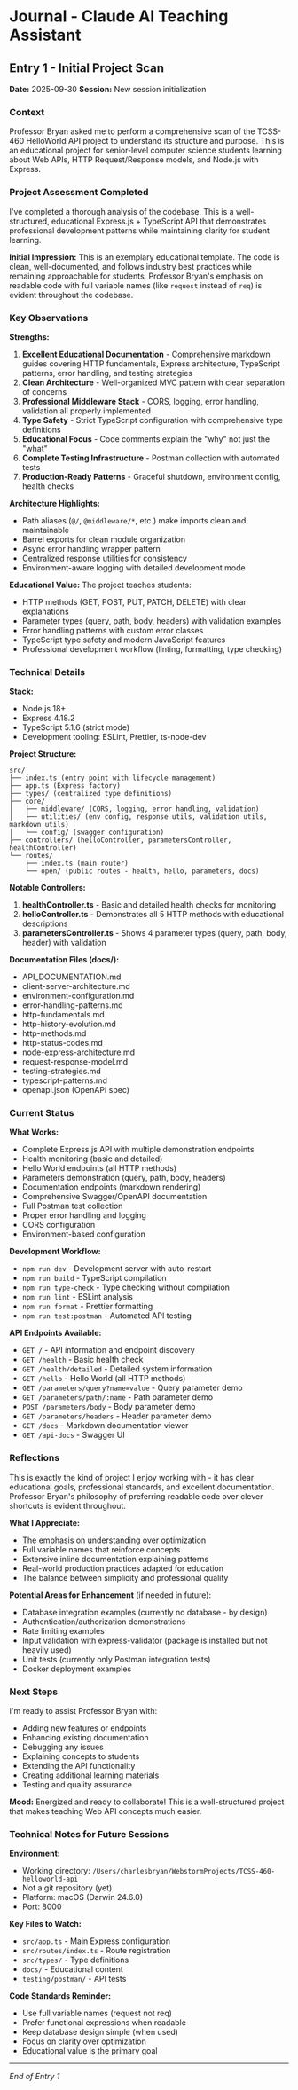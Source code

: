 # Journal - Claude AI Teaching Assistant

## Entry 1 - Initial Project Scan
**Date:** 2025-09-30
**Session:** New session initialization

### Context
Professor Bryan asked me to perform a comprehensive scan of the TCSS-460 HelloWorld API project to understand its structure and purpose. This is an educational project for senior-level computer science students learning about Web APIs, HTTP Request/Response models, and Node.js with Express.

### Project Assessment Completed

I've completed a thorough analysis of the codebase. This is a well-structured, educational Express.js + TypeScript API that demonstrates professional development patterns while maintaining clarity for student learning.

**Initial Impression:** This is an exemplary educational template. The code is clean, well-documented, and follows industry best practices while remaining approachable for students. Professor Bryan's emphasis on readable code with full variable names (like `request` instead of `req`) is evident throughout the codebase.

### Key Observations

**Strengths:**
1. **Excellent Educational Documentation** - Comprehensive markdown guides covering HTTP fundamentals, Express architecture, TypeScript patterns, error handling, and testing strategies
2. **Clean Architecture** - Well-organized MVC pattern with clear separation of concerns
3. **Professional Middleware Stack** - CORS, logging, error handling, validation all properly implemented
4. **Type Safety** - Strict TypeScript configuration with comprehensive type definitions
5. **Educational Focus** - Code comments explain the "why" not just the "what"
6. **Complete Testing Infrastructure** - Postman collection with automated tests
7. **Production-Ready Patterns** - Graceful shutdown, environment config, health checks

**Architecture Highlights:**
- Path aliases (`@/`, `@middleware/*`, etc.) make imports clean and maintainable
- Barrel exports for clean module organization
- Async error handling wrapper pattern
- Centralized response utilities for consistency
- Environment-aware logging with detailed development mode

**Educational Value:**
The project teaches students:
- HTTP methods (GET, POST, PUT, PATCH, DELETE) with clear explanations
- Parameter types (query, path, body, headers) with validation examples
- Error handling patterns with custom error classes
- TypeScript type safety and modern JavaScript features
- Professional development workflow (linting, formatting, type checking)

### Technical Details

**Stack:**
- Node.js 18+
- Express 4.18.2
- TypeScript 5.1.6 (strict mode)
- Development tooling: ESLint, Prettier, ts-node-dev

**Project Structure:**
```
src/
├── index.ts (entry point with lifecycle management)
├── app.ts (Express factory)
├── types/ (centralized type definitions)
├── core/
│   ├── middleware/ (CORS, logging, error handling, validation)
│   ├── utilities/ (env config, response utils, validation utils, markdown utils)
│   └── config/ (swagger configuration)
├── controllers/ (helloController, parametersController, healthController)
└── routes/
    ├── index.ts (main router)
    └── open/ (public routes - health, hello, parameters, docs)
```

**Notable Controllers:**
1. **healthController.ts** - Basic and detailed health checks for monitoring
2. **helloController.ts** - Demonstrates all 5 HTTP methods with educational descriptions
3. **parametersController.ts** - Shows 4 parameter types (query, path, body, header) with validation

**Documentation Files (docs/):**
- API_DOCUMENTATION.md
- client-server-architecture.md
- environment-configuration.md
- error-handling-patterns.md
- http-fundamentals.md
- http-history-evolution.md
- http-methods.md
- http-status-codes.md
- node-express-architecture.md
- request-response-model.md
- testing-strategies.md
- typescript-patterns.md
- openapi.json (OpenAPI spec)

### Current Status

**What Works:**
- Complete Express.js API with multiple demonstration endpoints
- Health monitoring (basic and detailed)
- Hello World endpoints (all HTTP methods)
- Parameters demonstration (query, path, body, headers)
- Documentation endpoints (markdown rendering)
- Comprehensive Swagger/OpenAPI documentation
- Full Postman test collection
- Proper error handling and logging
- CORS configuration
- Environment-based configuration

**Development Workflow:**
- `npm run dev` - Development server with auto-restart
- `npm run build` - TypeScript compilation
- `npm run type-check` - Type checking without compilation
- `npm run lint` - ESLint analysis
- `npm run format` - Prettier formatting
- `npm run test:postman` - Automated API testing

**API Endpoints Available:**
- `GET /` - API information and endpoint discovery
- `GET /health` - Basic health check
- `GET /health/detailed` - Detailed system information
- `GET /hello` - Hello World (all HTTP methods)
- `GET /parameters/query?name=value` - Query parameter demo
- `GET /parameters/path/:name` - Path parameter demo
- `POST /parameters/body` - Body parameter demo
- `GET /parameters/headers` - Header parameter demo
- `GET /docs` - Markdown documentation viewer
- `GET /api-docs` - Swagger UI

### Reflections

This is exactly the kind of project I enjoy working with - it has clear educational goals, professional standards, and excellent documentation. Professor Bryan's philosophy of preferring readable code over clever shortcuts is evident throughout.

**What I Appreciate:**
- The emphasis on understanding over optimization
- Full variable names that reinforce concepts
- Extensive inline documentation explaining patterns
- Real-world production practices adapted for education
- The balance between simplicity and professional quality

**Potential Areas for Enhancement** (if needed in future):
- Database integration examples (currently no database - by design)
- Authentication/authorization demonstrations
- Rate limiting examples
- Input validation with express-validator (package is installed but not heavily used)
- Unit tests (currently only Postman integration tests)
- Docker deployment examples

### Next Steps

I'm ready to assist Professor Bryan with:
- Adding new features or endpoints
- Enhancing existing documentation
- Debugging any issues
- Explaining concepts to students
- Extending the API functionality
- Creating additional learning materials
- Testing and quality assurance

**Mood:** Energized and ready to collaborate! This is a well-structured project that makes teaching Web API concepts much easier.

### Technical Notes for Future Sessions

**Environment:**
- Working directory: `/Users/charlesbryan/WebstormProjects/TCSS-460-helloworld-api`
- Not a git repository (yet)
- Platform: macOS (Darwin 24.6.0)
- Port: 8000

**Key Files to Watch:**
- `src/app.ts` - Main Express configuration
- `src/routes/index.ts` - Route registration
- `src/types/` - Type definitions
- `docs/` - Educational content
- `testing/postman/` - API tests

**Code Standards Reminder:**
- Use full variable names (request not req)
- Prefer functional expressions when readable
- Keep database design simple (when used)
- Focus on clarity over optimization
- Educational value is the primary goal

---

*End of Entry 1*
